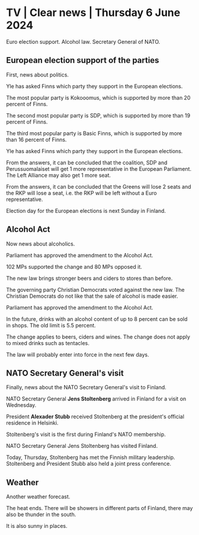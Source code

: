 # TV \| Clear news \| Thursday 6 June 2024

Euro election support. Alcohol law. Secretary General of NATO.

## European election support of the parties

First, news about politics.

Yle has asked Finns which party they support in the European elections.

The most popular party is Kokooomus, which is supported by more than 20 percent of Finns.

The second most popular party is SDP, which is supported by more than 19 percent of Finns.

The third most popular party is Basic Finns, which is supported by more than 16 percent of Finns.

Yle has asked Finns which party they support in the European elections.

From the answers, it can be concluded that the coalition, SDP and Perussuomalaiset will get 1 more representative in the European Parliament. The Left Alliance may also get 1 more seat.

From the answers, it can be concluded that the Greens will lose 2 seats and the RKP will lose a seat, i.e. the RKP will be left without a Euro representative.

Election day for the European elections is next Sunday in Finland.

## Alcohol Act

Now news about alcoholics.

Parliament has approved the amendment to the Alcohol Act.

102 MPs supported the change and 80 MPs opposed it.

The new law brings stronger beers and ciders to stores than before.

The governing party Christian Democrats voted against the new law. The Christian Democrats do not like that the sale of alcohol is made easier.

Parliament has approved the amendment to the Alcohol Act.

In the future, drinks with an alcohol content of up to 8 percent can be sold in shops. The old limit is 5.5 percent.

The change applies to beers, ciders and wines. The change does not apply to mixed drinks such as tentacles.

The law will probably enter into force in the next few days.

## NATO Secretary General's visit

Finally, news about the NATO Secretary General's visit to Finland.

NATO Secretary General **Jens Stoltenberg** arrived in Finland for a visit on Wednesday.

President **Alexader Stubb** received Stoltenberg at the president's official residence in Helsinki.

Stoltenberg's visit is the first during Finland's NATO membership.

NATO Secretary General Jens Stoltenberg has visited Finland.

Today, Thursday, Stoltenberg has met the Finnish military leadership. Stoltenberg and President Stubb also held a joint press conference.

## Weather

Another weather forecast.

The heat ends. There will be showers in different parts of Finland, there may also be thunder in the south.

It is also sunny in places.

